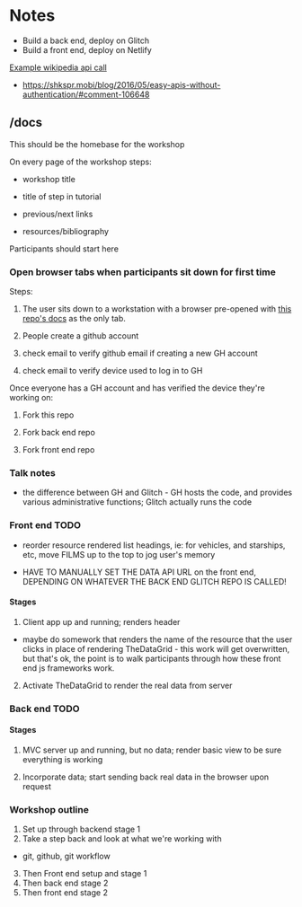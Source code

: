 # Notes

- Build a back end, deploy on Glitch
- Build a front end, deploy on Netlify

[Example wikipedia api call](https://en.wikipedia.org/w/api.php?action=query&format=json&list=search&utf8=1&srlimit=50&srinfo=totalhits&srsearch=BALTIMORE)

- https://shkspr.mobi/blog/2016/05/easy-apis-without-authentication/#comment-106648

## /docs

This should be the homebase for the workshop

On every page of the workshop steps:
- workshop title
- title of step in tutorial
- previous/next links

- resources/bibliography

Participants should start here

### Open browser tabs when participants sit down for first time

Steps:

1. The user sits down to a workstation with a browser pre-opened with [this repo's docs](https://brianzelip.github.io/modern-web-workshop) as the only tab.

2. People create a github account

  1. check email to verify github email if creating a new GH account

  2. check email to verify device used to log in to GH

Once everyone has a GH account and has verified the device they're working on:

1. Fork this repo

2. Fork back end repo

3. Fork front end repo


### Talk notes

- the difference between GH and Glitch - GH hosts the code, and provides various administrative functions; Glitch actually runs the code

### Front end TODO

- reorder resource rendered list headings, ie: for vehicles, and starships, etc, move FILMS up to the top to jog user's memory

- HAVE TO MANUALLY SET THE DATA API URL on the front end, DEPENDING ON WHATEVER THE BACK END GLITCH REPO IS CALLED!

#### Stages

1. Client app up and running; renders header
  - maybe do somework that renders the name of the resource that the user clicks in place of rendering TheDataGrid - this work will get overwritten, but that's ok, the point is to walk participants through how these front end js frameworks work.

2. Activate TheDataGrid to render the real data from server

### Back end TODO

#### Stages

1. MVC server up and running, but no data; render basic view to be sure everything is working

2. Incorporate data; start sending back real data in the browser upon request

### Workshop outline

1. Set up through backend stage 1
2. Take a step back and look at what we're working with
  - git, github, git workflow
3. Then Front end setup and stage 1
4. Then back end stage 2
5. Then front end stage 2